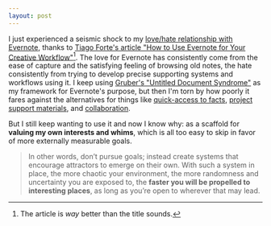 ```yaml
---
layout: post
---
```


I just experienced a seismic shock to my [love/hate relationship with Evernote][love-hate], thanks to [Tiago Forte's article "How to Use Evernote for Your Creative Workflow"][forte-evernote][^1]. The love for Evernote has consistently come from the ease of capture and the satisfying feeling of browsing old notes, the hate consistently from trying to develop precise supporting systems and workflows using it. I keep using [Gruber's "Untitled Document Syndrome"][untitled] as my framework for Evernote's purpose, but then I'm torn by how poorly it fares against the alternatives for things like [quick-access to facts][notational], [project support materials][dropbox], and [collaboration][gdrive].

But I still keep wanting to use it and now I know why: as a scaffold for **valuing my own interests and whims**, which is all too easy to skip in favor of more externally measurable goals.

>In other words, don’t pursue goals; instead create systems that encourage attractors to emerge on their own. With such a system in place, the more chaotic your environment, the more randomness and uncertainty you are exposed to, the **faster you will be propelled to interesting places**, as long as you’re open to wherever that may lead.

[^1]: The article is _way_ better than the title sounds.

[love-hate]: http://www.poorlytrainedape.com/on-discovering-a-reluctance-towards-technology/
[forte-evernote]: https://medium.com/forte-labs/how-to-use-evernote-for-your-creative-workflow-f048f0aa3ed1#.ndtw66ba2
[architects]: http://www.ribbonfarm.com/2015/12/17/we-are-all-architects-now/
[untitled]: http://daringfireball.net/2009/02/untitled_document_syndrome
[notational]: http://notational.net
[dropbox]: https://www.dropbox.com
[gdrive]: https://drive.google.com